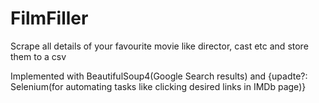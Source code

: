 # FilmFiller
Scrape all details of your favourite movie like director, cast etc and store them to a csv

Implemented with BeautifulSoup4(Google Search results) and {upadte?: Selenium(for automating tasks like clicking desired links in IMDb page)}
